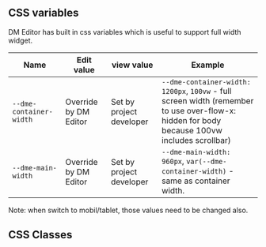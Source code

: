 ## CSS variables

DM Editor has built in css variables which is useful to support full width widget.

| Name                    | Edit value            | view value               | Example                                                                                                                                      |
| ----------------------- | --------------------- | ------------------------ | -------------------------------------------------------------------------------------------------------------------------------------------- |
| `--dme-container-width` | Override by DM Editor | Set by project developer | `--dme-container-width: 1200px`, `100vw` - full screen width (remember to use over-flow-x: hidden for body because 100vw includes scrollbar) |
| `--dme-main-width`      | Override by DM Editor | Set by project developer | `--dme-main-width: 960px`, `var(--dme-container-width)` - same as container width.                                                           |

Note: when switch to mobil/tablet, those values need to be changed also.

## CSS Classes
